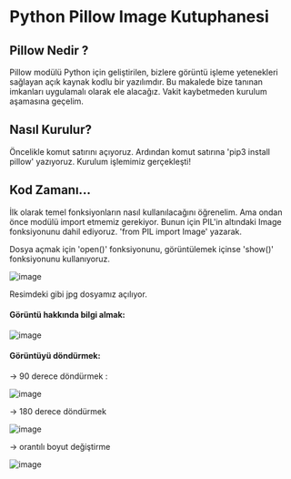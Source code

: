 # Python Pillow Image Kutuphanesi

## Pillow Nedir ?
Pillow modülü Python için geliştirilen, bizlere görüntü işleme yetenekleri sağlayan açık kaynak kodlu bir yazılımdır. 
Bu makalede bize tanınan imkanları uygulamalı olarak ele alacağız. Vakit kaybetmeden kurulum aşamasına geçelim.

## Nasıl Kurulur?
Öncelikle komut satırını açıyoruz. Ardından komut satırına 'pip3 install pillow' yazıyoruz. Kurulum işlemimiz gerçekleşti!

## Kod Zamanı...
İlk olarak temel fonksiyonların nasıl kullanılacağını öğrenelim. Ama ondan önce modülü import etmemiz gerekiyor. Bunun için PIL'in altındaki Image fonksiyonunu
dahil ediyoruz. 'from PIL import Image' yazarak.

Dosya açmak için 'open()' fonksiyonunu, görüntülemek içinse 'show()' fonksiyonunu kullanıyoruz.

![image](https://user-images.githubusercontent.com/78909023/194879360-863c5790-05f1-4641-9ee4-e9fa46372d37.png)

Resimdeki gibi jpg dosyamız açılıyor.

#### Görüntü hakkında bilgi almak:
![image](https://user-images.githubusercontent.com/78909023/194879492-605a354e-83a7-40c8-a847-99d54bff02c4.png)

#### Görüntüyü döndürmek:

-> 90 derece döndürmek :

![image](https://user-images.githubusercontent.com/78909023/194879765-ffe220a1-ad04-40ef-8d5b-dd340d1d20d4.png)


-> 180 derece döndürmek

![image](https://user-images.githubusercontent.com/78909023/194879851-2876166a-29ff-4eb3-a9aa-e8cfb41a98a2.png)


-> orantılı boyut değiştirme

![image](https://user-images.githubusercontent.com/78909023/194880063-c372b285-6cf4-45e3-9c7a-4e6b36c0431a.png)




